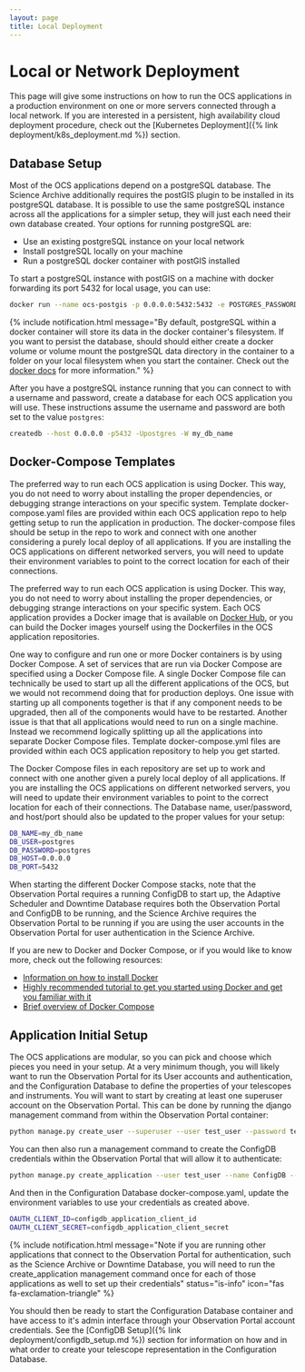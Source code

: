 ```yaml
---
layout: page
title: Local Deployment
---
```


# Local or Network Deployment

This page will give some instructions on how to run the OCS applications in a production environment on one or more servers connected through a local network. If you are interested in a persistent, high availability cloud deployment procedure, check out the [Kubernetes Deployment]({% link deployment/k8s_deployment.md %}) section.

## Database Setup

Most of the OCS applications depend on a postgreSQL database. The Science Archive additionally requires the postGIS plugin to be installed in its postgreSQL database. It is possible to use the same postgreSQL instance across all the applications for a simpler setup, they will just each need their own database created. Your options for running postgreSQL are:

* Use an existing postgreSQL instance on your local network
* Install postgreSQL locally on your machine
* Run a postgreSQL docker container with postGIS installed

To start a postgreSQL instance with postGIS on a machine with docker forwarding its port 5432 for local usage, you can use:

```bash
docker run --name ocs-postgis -p 0.0.0.0:5432:5432 -e POSTGRES_PASSWORD=postgres -d postgis/postgis
```

{% include notification.html message="By default, postgreSQL within a docker container will store its data in the docker container's filesystem. If you want to persist the database, should should either create a docker volume or volume mount the postgreSQL data directory in the container to a folder on your local filesystem when you start the container. Check out the [docker docs](https://docs.docker.com/storage/volumes/) for more information." %}

After you have a postgreSQL instance running that you can connect to with a username and password, create a database for each OCS application you will use. These instructions assume the username and password are both set to the value `postgres`:

```bash
createdb --host 0.0.0.0 -p5432 -Upostgres -W my_db_name
```

## Docker-Compose Templates

The preferred way to run each OCS application is using Docker. This way, you do not need to worry about installing the proper dependencies, or debugging strange interactions on your specific system. Template docker-compose.yaml files are provided within each OCS application repo to help getting setup to run the application in production. The docker-compose files should be setup in the repo to work and connect with one another considering a purely local deploy of all applications. If you are installing the OCS applications on different networked servers, you will need to update their environment variables to point to the correct location for each of their connections.

The preferred way to run each OCS application is using Docker. This way, you do not need to worry about installing the proper dependencies, or debugging strange interactions on your specific system. Each OCS application provides a Docker image that is available on [Docker Hub](https://hub.docker.com/u/observatorycontrolsystem), or you can build the Docker images yourself using the Dockerfiles in the OCS application repositories.

One way to configure and run one or more Docker containers is by using Docker Compose. A set of services that are run via Docker Compose are specified using a Docker Compose file. A single Docker Compose file can technically be used to start up all the different applications of the OCS, but we would not recommend doing that for production deploys. One issue with starting up all components together is that if any component needs to be upgraded, then all of the components would have to be restarted. Another issue is that that all applications would need to run on a single machine. Instead we recommend logically splitting up all the applications into separate Docker Compose files. Template docker-compose.yml files are provided within each OCS application repository to help you get started.

The Docker Compose files in each repository are set up to work and connect with one another given a purely local deploy of all applications. If you are installing the OCS applications on different networked servers, you will need to update their environment variables to point to the correct location for each of their connections. The Database name, user/password, and host/port should also be updated to the proper values for your setup:

```bash
DB_NAME=my_db_name
DB_USER=postgres
DB_PASSWORD=postgres
DB_HOST=0.0.0.0
DB_PORT=5432
```

When starting the different Docker Compose stacks, note that the Observation Portal requires a running ConfigDB to start up, the Adaptive Scheduler and Downtime Database requires both the Observation Portal and ConfigDB to be running, and the Science Archive requires the Observation Portal to be running if you are using the user accounts in the Observation Portal for user authentication in the Science Archive.

If you are new to Docker and Docker Compose, or if you would like to know more, check out the following resources:

* [Information on how to install Docker](https://docs.docker.com/get-docker/)
* [Highly recommended tutorial to get you started using Docker and get you familiar with it](https://docs.docker.com/get-started/)
* [Brief overview of Docker Compose](https://docs.docker.com/compose/)


## Application Initial Setup

The OCS applications are modular, so you can pick and choose which pieces you need in your setup. At a very minimum though, you will likely want to run the Observation Portal for its User accounts and authentication, and the Configuration Database to define the properties of your telescopes and instruments. You will want to start by creating at least one superuser account on the Observation Portal. This can be done by running the django management command from within the Observation Portal container:

```bash
python manage.py create_user --superuser --user test_user --password test_pass --token my-api-token
```

You can then also run a management command to create the ConfigDB credentials within the Observation Portal that will allow it to authenticate:

```bash
python manage.py create_application --user test_user --name ConfigDB --client-id configdb_application_client_id --client-secret configdb_application_client_secret --redirect-uris http://0.0.0.0:7000/
```

And then in the Configuration Database docker-compose.yaml, update the environment variables to use your credentials as created above.

```bash
OAUTH_CLIENT_ID=configdb_application_client_id
OAUTH_CLIENT_SECRET=configdb_application_client_secret
```

{% include notification.html message="Note if you are running other applications that connect to the Observation Portal for authentication, such as the Science Archive or Downtime Database, you will need to run the create_application management command once for each of those applications as well to set up their credentials"
status="is-info"
icon="fas fa-exclamation-triangle" %}

You should then be ready to start the Configuration Database container and have access to it's admin interface through your Observation Portal account credentials. See the [ConfigDB Setup]({% link deployment/configdb_setup.md %}) section for information on how and in what order to create your telescope representation in the Configuration Database.
